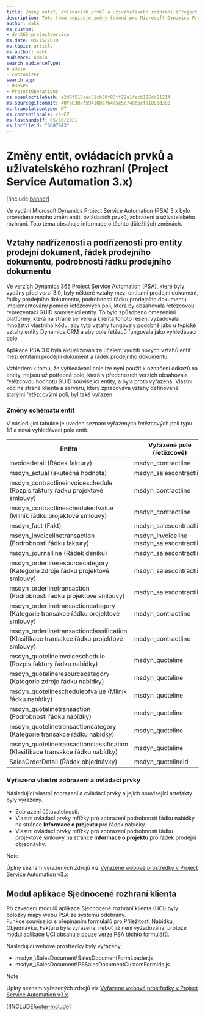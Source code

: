 ```yaml
---
title: Změny entit, ovládacích prvků a uživatelského rozhraní (Project Service Automation 3.x)
description: Toto téma popisuje změny řešení pro Microsoft Dynamics Project Service Automation 3.x.
author: makk
ms.custom:
- dyn365-projectservice
ms.date: 03/15/2019
ms.topic: article
ms.author: makk
audience: admin
search.audienceType:
- admin
- customizer
search.app:
- D365PS
- ProjectOperations
ms.openlocfilehash: e3d6f515cec51cb30f83ff22a14ecb125dc81214
ms.sourcegitcommit: 40f68387f594180af64a5e5c748b6efa188bd300
ms.translationtype: HT
ms.contentlocale: cs-CZ
ms.lasthandoff: 05/10/2021
ms.locfileid: "6007943"
---
```

# <a name="entity-control-and-user-interface-changes-project-service-automation-3x"></a>Změny entit, ovládacích prvků a uživatelského rozhraní (Project Service Automation 3.x)

[!include [banner](../../includes/psa-now-project-operations.md)]


Ve vydání Microsoft Dynamics Project Service Automation (PSA) 3.x bylo provedeno mnoho změn entit, ovládacích prvků, zobrazení a uživatelského rozhraní. Toto téma obsahuje informace o těchto důležitých změnách.

## <a name="parent-child-relationships-for-sales-document-sales-document-line-sales-document-line-detail-entities"></a>Vztahy nadřízenosti a podřízenosti pro entity prodejní dokument, řádek prodejního dokumentu, podrobnosti řádku prodejního dokumentu
Ve verzích Dynamics 365 Project Service Automation (PSA), které byly vydány před verzí 3.0, byly některé vztahy mezi entitami prodejní dokument, řádky prodejního dokumentu, podrobnosti řádku prodejního dokumentu implementovány pomocí řetězcových polí, která by obsahovala řetězcovou reprezentaci GUID související entity. To bylo způsobeno omezeními platformy, která na straně serveru a klienta tohoto řešení vyžadovala množství vlastního kódu, aby tyto vztahy fungovaly podobně jako u typické vztahy entity Dynamics CRM a aby pole řetězců fungovala jako vyhledávací pole.

Aplikace PSA 3.0 byla aktualizován za účelem využití nových vztahů entit mezi entitami prodejní dokument a řádek prodejního dokumentu.

Vzhledem k tomu, že vyhledávací pole lze nyní použít k označení odkazů na entity, nejsou už potřebná pole, která v předchozích verzích obsahovala řetězcovou hodnotu GUID související entity, a byla proto vyřazena. Vlastní kód na straně klienta a serveru, který zpracovává vztahy definované starými řetězcovými poli, byl také vyřazen.

### <a name="entity-schema-changes"></a>Změny schématu entit
V následující tabulce je uveden seznam vyřazených řetězcových polí typu 1:1 a nová vyhledávací pole entit. 

 Entita |   Vyřazené pole (řetězcové) | Nové pole (vyhledávací)
--- | --- | ---
invoicedetail (Řádek faktury) |  msdyn_contractline |    msdyn_contractlineid
msdyn_actual (skutečná hodnota) | msdyn_salescontractline |   msdyn_salescontractlineid
msdyn_contractlineinvoiceschedule (Rozpis faktury řádku projektové smlouvy) |    msdyn_contractline |    msdyn_contractlineid
msdyn_contractlinescheduleofvalue (Milník řádku projektové smlouvy) |   msdyn_contractline |    msdyn_contractlineid
msdyn_fact (Fakt) | msdyn_salescontractline |   msdyn_salescontractlineid
msdyn_invoicelinetransaction (Podrobnosti řádku faktury) | msdyn_invoiceline <br> msdyn_salescontractline | msdyn_invoicelineid <br> msdyn_salescontractlineid
msdyn_journalline (Řádek deníku) |  msdyn_salescontractline |   msdyn_salescontractlineid
msdyn_orderlineresourcecategory (Kategorie zdroje řádku projektové smlouvy) | msdyn_salescontractline |   msdyn_contractlineid
msdyn_orderlinetransaction (Podrobnosti řádku projektové smlouvy) | msdyn_salescontractline |   msdyn_salescontractlineid
msdyn_orderlinetransactioncategory (Kategorie transakce řádku projektové smlouvy) |   msdyn_contractline |    msdyn_contractlineid
msdyn_orderlinetransactionclassification (Klasifikace transakce řádku projektové smlouvy) |   msdyn_contractline |    msdyn_contractlineid
msdyn_quotelineinvoiceschedule (Rozpis faktury řádku nabídky) |  msdyn_quoteline |   msdyn_quotelineid
msdyn_quotelineresourcecategory (Kategorie zdroje řádku nabídky) |    msdyn_quoteline |   msdyn_quotelineid
msdyn_quotelinescheduleofvalue (Milník řádku nabídky) | msdyn_quoteline |   msdyn_quotelineid
msdyn_quotelinetransaction (Podrobnosti řádku nabídky) |    msdyn_quoteline |   msdyn_quotelineid
msdyn_quotelinetransactioncategory (Kategorie transakce řádku nabídky) |  msdyn_quoteline |   msdyn_quotelineid
msdyn_quotelinetransactionclassification (Klasifikace transakce řádku nabídky) |  msdyn_quoteline |   msdyn_quotelineid
SalesOrderDetail (Řádek objednávky) | msdyn_quotelineid | msdyn_quoteline 

### <a name="deprecated-custom-views-and-controls"></a>Vyřazená vlastní zobrazení a ovládací prvky
Následující vlastní zobrazení a ovládací prvky a jejich související artefakty byly vyřazeny.

- Zobrazení účtovatelnosti.
- Vlastní ovládací prvky mřížky pro zobrazení podrobností řádku nabídky na stránce **Informace o projektu** pro řádek nabídky.
- Vlastní ovládací prvky mřížky pro zobrazení podrobností řádku projektové smlouvy na stránce **Informace o projektu** pro řádek prodejní objednávky.

> [!NOTE]
> Úplný seznam vyřazených zdrojů viz [Vyřazené webové prostředky v Project Service Automation v3.x](../developer-guides/web-resources-deprecated-v3.x.md)

## <a name="unified-client-interface-app-module"></a>Modul aplikace Sjednocené rozhraní klienta
Po zavedení modulů aplikace Sjednocené rozhraní klienta (UCI) byly položky mapy webu PSA ze systému odebrány.  
Funkce související s přepínáním formulářů pro Příležitost, Nabídku, Objednávku, Fakturu byla vyřazena, neboť již není vyžadována, protože modul aplikace UCI obsahuje pouze verze PSA těchto formulářů.  

Následující webové prostředky byly vyřazeny:

- msdyn_\SalesDocument\SalesDocumentFormLoader.js
- msdyn_\SalesDocument\PSSalesDocumentCustomFormIds.js

> [!NOTE]
> Úplný seznam vyřazených zdrojů viz [Vyřazené webové prostředky v Project Service Automation v3.x](../developer-guides/web-resources-deprecated-v3.x.md).




[!INCLUDE[footer-include](../../includes/footer-banner.md)]